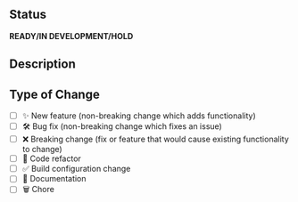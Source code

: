 <!--
  Thanks for contributing! 

  Provide a description of your changes below and a general summary in the title with the Jira Ticketnumber e.g. [SEVMOBILE-000]: Topic

  Please look at the following checklist to ensure that your PR can be accepted quickly:
-->

## Status

**READY/IN DEVELOPMENT/HOLD**

## Description

<!--- Describe your changes in detail -->

## Type of Change

<!--- Put an `x` in all the boxes that apply: -->

- [ ] ✨ New feature (non-breaking change which adds functionality)
- [ ] 🛠️ Bug fix (non-breaking change which fixes an issue)
- [ ] ❌ Breaking change (fix or feature that would cause existing functionality to change)
- [ ] 🧹 Code refactor
- [ ] ✅ Build configuration change
- [ ] 📝 Documentation
- [ ] 🗑️ Chore
